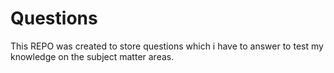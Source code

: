 # Questions
This REPO was created to store questions which i have to answer to test my knowledge on the subject matter areas.
